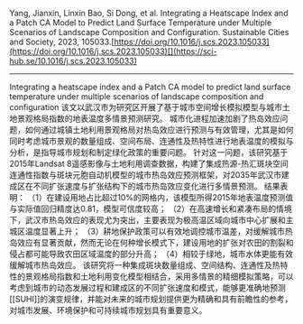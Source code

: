 Yang, Jianxin, Linxin Bao, Si Dong, et al. Integrating a Heatscape Index and a Patch CA Model to Predict Land Surface Temperature under Multiple Scenarios of Landscape Composition and Configuration. Sustainable Cities and Society, 2023, 105033.[https://doi.org/10.1016/j.scs.2023.105033](https://doi.org/10.1016/j.scs.2023.105033)[](https://sci-hub.se/10.1016/j.scs.2023.105033)

---
Integrating a heatscape index and a Patch CA model to predict land surface temperature under multiple scenarios of landscape composition and configuration
该文以武汉市为研究区开展了基于城市空间增长模拟模型与城市土地景观格局指数的地表温度多情景预测研究。
城市化进程加速加剧了热岛效应问题，如何通过城镇土地利用景观格局对热岛效应进行预测与有效管理，尤其是如何同时考虑城市景观的数量组成、空间布局、连通性及热特性进行地表温度的模拟与分析，是指导城市规划和制定绿化政策的重要问题。
针对这一问题，该研究基于2015年Landsat 8遥感影像与土地利用调查数据，构建了集成热源-热汇斑块空间连通性指数与斑块元胞自动机模型的城市热岛效应预测框架，对2035年武汉市建成区在不同扩张速度与扩张结构下的城市热岛效应变化进行多情景预测。
结果表明：
（1）在建设用地占比超过10%的网格内，该模型所得2015年地表温度预测值与实际值回归精度达0.81，模型可信度较高；
（2）在高速增长和紧凑布局的情境下，武汉市热岛效应的表现尤为突出，主要表现为极高温区域向城市中心扩展和主城区温度显著上升；
（3）耕地保护政策可以有效地调控城市温差，对缓解城市热岛效应有显著贡献，然而无论在何种增长模式下，建设用地的扩张对农田的割裂和侵占都可能导致农田区域温度的部分升高；
（4）相较于绿地，城市水体更能有效缓解城市热岛效应。
该研究将一种集成斑块数量组成、空间结构、连通性及热特性的景观格局指数和土地利用变化模型相结合，采用多情景的精细模拟策略，可以考虑到城市的动态发展过程和建成区的不同扩张速度和模式，能够更准确地预测[[SUHI]]的演变规律，并能对未来的城市规划提供更为精确和具有前瞻性的参考，对城市发展、环境保护和可持续城市规划具有重要意义。